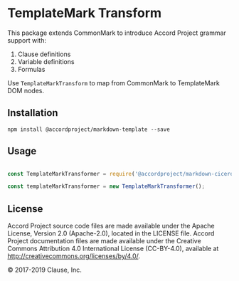 # TemplateMark Transform

This package extends CommonMark to introduce Accord Project grammar support with:
1. Clause definitions
2. Variable definitions
3. Formulas

Use `TemplateMarkTransform` to map from CommonMark to TemplateMark DOM nodes.

## Installation

```
npm install @accordproject/markdown-template --save
```

## Usage

``` javascript

const TemplateMarkTransformer = require('@accordproject/markdown-cicero').TemplateMarkTransformer;

const templateMarkTransformer = new TemplateMarkTransformer();
```

## License <a name="license"></a>
Accord Project source code files are made available under the Apache License, Version 2.0 (Apache-2.0), located in the LICENSE file. Accord Project documentation files are made available under the Creative Commons Attribution 4.0 International License (CC-BY-4.0), available at http://creativecommons.org/licenses/by/4.0/.

© 2017-2019 Clause, Inc.
